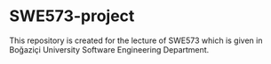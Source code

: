 # SWE573-project
This repository is created for the lecture of SWE573 which is given in Boğaziçi University Software Engineering Department.
